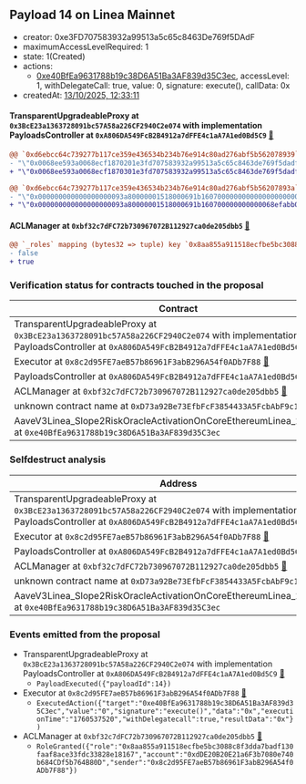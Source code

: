 ## Payload 14 on Linea Mainnet

- creator: 0xe3FD707583932a99513a5c65c8463De769f5DAdF
- maximumAccessLevelRequired: 1
- state: 1(Created)
- actions:
  - [0xe40BfEa9631788b19c38D6A51Ba3AF839d35C3ec](https://lineascan.build/address/0xe40BfEa9631788b19c38D6A51Ba3AF839d35C3ec), accessLevel: 1, withDelegateCall: true, value: 0, signature: execute(), callData: 0x
- createdAt: [13/10/2025, 12:33:11](https://lineascan.build/tx/0x9ba06d0b942d0931fb1f74e484836463838aa5a0aa083dfd0176ea38a62ff4d6)

#### TransparentUpgradeableProxy at `0x3BcE23a1363728091bc57A58a226CF2940C2e074` with implementation PayloadsController at `0xA806DA549FcB2B4912a7dFFE4c1aA7A1ed0Bd5C9` [:ghost:](https://github.com/bgd-labs/aave-address-book  "GovernanceV3Linea.PAYLOADS_CONTROLLER")

```diff
@@ `0xd6ebcc64c739277b117ce359e436534b234b76e914c80ad276abf5b562078939` raw  @@
- "\"0x0068ee593a0068ecf1870201e3fd707583932a99513a5c65c8463de769f5dadf\""
+ "\"0x0068ee593a0068ecf1870301e3fd707583932a99513a5c65c8463de769f5dadf\""

@@ `0xd6ebcc64c739277b117ce359e436534b234b76e914c80ad276abf5b56207893a` raw  @@
- "\"0x000000000000000000093a80000001518000691b160700000000000000000000\""
+ "\"0x000000000000000000093a80000001518000691b160700000000000068efabb0\""

```
#### ACLManager at `0xbf32c7dFC72b730967072B112927ca0de205dbb5` [:ghost:](https://github.com/bgd-labs/aave-address-book  "AaveV3Linea.ACL_MANAGER")

```diff
@@ `_roles` mapping (bytes32 => tuple) key `0x8aa855a911518ecfbe5bc3088c8f3dda7badf130faaf8ace33fdc33828e18167`.members.0xdde20b20e21a6f3b7080e740b684cdf5b764b80d @@
- false
+ true

```
### Verification status for contracts touched in the proposal

| Contract | Status |
|---------|------------|
| TransparentUpgradeableProxy at `0x3BcE23a1363728091bc57A58a226CF2940C2e074` with implementation PayloadsController at `0xA806DA549FcB2B4912a7dFFE4c1aA7A1ed0Bd5C9` [:ghost:](https://github.com/bgd-labs/aave-address-book  "GovernanceV3Linea.PAYLOADS_CONTROLLER") | Contract |
| Executor at `0x8c2d95FE7aeB57b86961F3abB296A54f0ADb7F88` [:ghost:](https://github.com/bgd-labs/aave-address-book  "AaveV3Linea.ACL_ADMIN") | Contract |
| PayloadsController at `0xA806DA549FcB2B4912a7dFFE4c1aA7A1ed0Bd5C9` | Contract |
| ACLManager at `0xbf32c7dFC72b730967072B112927ca0de205dbb5` [:ghost:](https://github.com/bgd-labs/aave-address-book  "AaveV3Linea.ACL_MANAGER") | Contract |
| unknown contract name at `0xD73a92Be73EfbFcF3854433A5FcbAbF9c1316073` | EOA |
| AaveV3Linea_Slope2RiskOracleActivationOnCoreEthereumLinea_20251009 at `0xe40BfEa9631788b19c38D6A51Ba3AF839d35C3ec` | Contract |

### Selfdestruct analysis

| Address | Result |
|---------|------------|
| TransparentUpgradeableProxy at `0x3BcE23a1363728091bc57A58a226CF2940C2e074` with implementation PayloadsController at `0xA806DA549FcB2B4912a7dFFE4c1aA7A1ed0Bd5C9` [:ghost:](https://github.com/bgd-labs/aave-address-book  "GovernanceV3Linea.PAYLOADS_CONTROLLER") | DelegateCall |
| Executor at `0x8c2d95FE7aeB57b86961F3abB296A54f0ADb7F88` [:ghost:](https://github.com/bgd-labs/aave-address-book  "AaveV3Linea.ACL_ADMIN") | DelegateCall |
| PayloadsController at `0xA806DA549FcB2B4912a7dFFE4c1aA7A1ed0Bd5C9` | Safe |
| ACLManager at `0xbf32c7dFC72b730967072B112927ca0de205dbb5` [:ghost:](https://github.com/bgd-labs/aave-address-book  "AaveV3Linea.ACL_MANAGER") | Safe |
| unknown contract name at `0xD73a92Be73EfbFcF3854433A5FcbAbF9c1316073` | EOA |
| AaveV3Linea_Slope2RiskOracleActivationOnCoreEthereumLinea_20251009 at `0xe40BfEa9631788b19c38D6A51Ba3AF839d35C3ec` | Safe |

### Events emitted from the proposal

- TransparentUpgradeableProxy at `0x3BcE23a1363728091bc57A58a226CF2940C2e074` with implementation PayloadsController at `0xA806DA549FcB2B4912a7dFFE4c1aA7A1ed0Bd5C9` [:ghost:](https://github.com/bgd-labs/aave-address-book  "GovernanceV3Linea.PAYLOADS_CONTROLLER")
  - `PayloadExecuted({"payloadId":14})`
- Executor at `0x8c2d95FE7aeB57b86961F3abB296A54f0ADb7F88` [:ghost:](https://github.com/bgd-labs/aave-address-book  "AaveV3Linea.ACL_ADMIN")
  - `ExecutedAction({"target":"0xe40BfEa9631788b19c38D6A51Ba3AF839d35C3ec","value":"0","signature":"execute()","data":"0x","executionTime":"1760537520","withDelegatecall":true,"resultData":"0x"})`
- ACLManager at `0xbf32c7dFC72b730967072B112927ca0de205dbb5` [:ghost:](https://github.com/bgd-labs/aave-address-book  "AaveV3Linea.ACL_MANAGER")
  - `RoleGranted({"role":"0x8aa855a911518ecfbe5bc3088c8f3dda7badf130faaf8ace33fdc33828e18167","account":"0xdDE20B20E21a6F3b7080e740b684CDf5b764B80D","sender":"0x8c2d95FE7aeB57b86961F3abB296A54f0ADb7F88"})`
